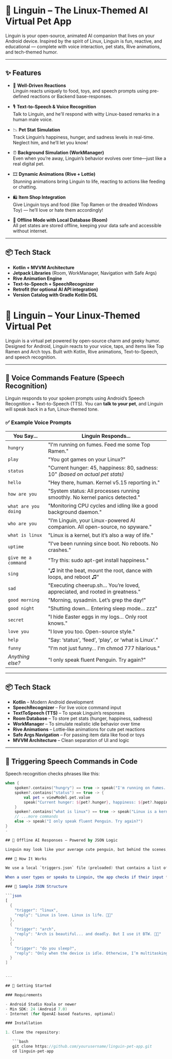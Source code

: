 # 🐧 Linguin – The Linux-Themed AI Virtual Pet App

Linguin is your open-source, animated AI companion that lives on your Android device. Inspired by the spirit of Linux, Linguin is fun, reactive, and educational — complete with voice interaction, pet stats, Rive animations, and tech-themed humor.

---

## ✨ Features



- 🐧 **Well-Driven Reactions**  
  Linguin reacts uniquely to food, toys, and speech prompts using pre-defined reactions or Backend base-responses.

- 🎙️ **Text-to-Speech & Voice Recognition**  
  Talk to Linguin, and he'll respond with witty Linux-based remarks in a human male voice.

- 📉 **Pet Stat Simulation**  
  Track Linguin’s happiness, hunger, and sadness levels in real-time. Neglect him, and he’ll let you know!

- ⏰ **Background Simulation (WorkManager)**  
  Even when you’re away, Linguin’s behavior evolves over time—just like a real digital pet.

- 🎞️ **Dynamic Animations (Rive + Lottie)**  
  Stunning animations bring Linguin to life, reacting to actions like feeding or chatting.

- 🛍️ **Item Shop Integration**  
  Give Linguin toys and food (like Top Ramen or the dreaded Windows Toy) — he’ll love or hate them accordingly!

- 🔐 **Offline Mode with Local Database (Room)**  
  All pet states are stored offline, keeping your data safe and accessible without internet.


  

---

## 📦 Tech Stack

- **Kotlin + MVVM Architecture**
- **Jetpack Libraries** (Room, WorkManager, Navigation with Safe Args)
- **Rive Animation Engine**
- **Text-to-Speech + SpeechRecognizer**
- **Retrofit (for optional AI API integration)**
- **Version Catalog with Gradle Kotlin DSL**
# 🐧 Linguin – Your Linux-Themed Virtual Pet

Linguin is a virtual pet powered by open-source charm and geeky humor. Designed for Android, Linguin reacts to your voice, taps, and items like Top Ramen and Arch toys. Built with Kotlin, Rive animations, Text-to-Speech, and speech recognition.

---

## 🎤 Voice Commands Feature (Speech Recognition)

Linguin responds to your spoken prompts using Android’s Speech Recognition + Text-to-Speech (TTS). You can **talk to your pet**, and Linguin will speak back in a fun, Linux-themed tone.

### ✅ Example Voice Prompts

| You Say...             | Linguin Responds...                                                                 |
|------------------------|-------------------------------------------------------------------------------------|
| `hungry`               | "I'm running on fumes. Feed me some Top Ramen."                                    |
| `play`                 | "You got games on your Linux?"                                                     |
| `status`              | "Current hunger: 45, happiness: 80, sadness: 10" *(based on actual pet stats)*     |
| `hello`                | "Hey there, human. Kernel v5.15 reporting in."                                     |
| `how are you`          | "System status: All processes running smoothly. No kernel panics detected."       |
| `what are you doing`   | "Monitoring CPU cycles and idling like a good background daemon."                 |
| `who are you`          | "I’m Linguin, your Linux-powered AI companion. All open-source, no spyware."      |
| `what is linux`        | "Linux is a kernel, but it’s also a way of life."                                  |
| `uptime`               | "I've been running since boot. No reboots. No crashes."                            |
| `give me a command`    | "Try this: sudo apt-get install happiness."                                        |
| `sing`                 | "♫ Init the beat, mount the root, dance with loops, and reboot ♫"                 |
| `sad`                  | "Executing cheerup.sh… You’re loved, appreciated, and rooted in greatness."       |
| `good morning`         | "Morning, sysadmin. Let’s grep the day!"                                           |
| `good night`           | "Shutting down… Entering sleep mode… zzz"                                          |
| `secret`               | "I hide Easter eggs in my logs… Only root knows."                                  |
| `love you`             | "I love you too. Open-source style."                                               |
| `help`                 | "Say: ‘status’, ‘feed’, ‘play’, or ‘what is Linux’."                               |
| `funny`                | "I'm not just funny… I'm chmod 777 hilarious."                                     |
| _Anything else?_       | "I only speak fluent Penguin. Try again?"                                          |

---

## 📦 Tech Stack

- **Kotlin** – Modern Android development
- **SpeechRecognizer** – For live voice command input
- **TextToSpeech (TTS)** – To speak Linguin’s responses
- **Room Database** – To store pet stats (hunger, happiness, sadness)
- **WorkManager** – To simulate realistic idle behavior over time
- **Rive Animations** – Lottie-like animations for cute pet reactions
- **Safe Args Navigation** – For passing item data like food or toys
- **MVVM Architecture** – Clean separation of UI and logic

---

## 🧪 Triggering Speech Commands in Code

Speech recognition checks phrases like this:

```kotlin
when {
    spoken?.contains("hungry") == true -> speak("I'm running on fumes. Feed me some Top Ramen.")
    spoken?.contains("status") == true -> {
        val pet = viewModel.pet.value
        speak("Current hunger: ${pet?.hunger}, happiness: ${pet?.happiness}, sadness: ${pet?.sad}")
    }
    spoken?.contains("what is linux") == true -> speak("Linux is a kernel, but it’s also a way of life.")
    // ...more commands
    else -> speak("I only speak fluent Penguin. Try again?")
}
-

## 🐧 Offline AI Responses – Powered by JSON Logic

Linguin may look like your average cute penguin, but behind the scenes, he’s got some clever offline AI magic going on — no OpenAI API needed for his witty responses!

### 🧠 How It Works

We use a local `triggers.json` file (preloaded) that contains a list of fun, Linux-themed **trigger phrases** and corresponding **replies**.

When a user types or speaks to Linguin, the app checks if their input **matches any trigger** (case-insensitive and partial matches allowed). If it does, Linguin replies with the associated response — through text, speech, and animation.

### 📁 Sample JSON Structure

```json
[
  {
    "trigger": "linux",
    "reply": "Linux is love. Linux is life. 🐧💚"
  },
  {
    "trigger": "arch",
    "reply": "Arch is beautiful... and deadly. But I use it BTW. 🧠🐧"
  },
  {
    "trigger": "do you sleep?",
    "reply": "Only when the device is idle. Otherwise, I’m multitasking like a Linux kernel. 🧠⚙️"
  }
]


---

## 🚀 Getting Started

### Requirements

- Android Studio Koala or newer
- Min SDK: 24 (Android 7.0)
- Internet (for OpenAI-based features, optional)

### Installation

1. Clone the repository:

   ```bash
   git clone https://github.com/yourusername/linguin-pet-app.git
   cd linguin-pet-app
